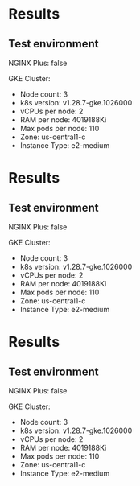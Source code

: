 # Results

## Test environment

NGINX Plus: false

GKE Cluster:

- Node count: 3
- k8s version: v1.28.7-gke.1026000
- vCPUs per node: 2
- RAM per node: 4019188Ki
- Max pods per node: 110
- Zone: us-central1-c
- Instance Type: e2-medium
# Results

## Test environment

NGINX Plus: false

GKE Cluster:

- Node count: 3
- k8s version: v1.28.7-gke.1026000
- vCPUs per node: 2
- RAM per node: 4019188Ki
- Max pods per node: 110
- Zone: us-central1-c
- Instance Type: e2-medium
# Results

## Test environment

NGINX Plus: false

GKE Cluster:

- Node count: 3
- k8s version: v1.28.7-gke.1026000
- vCPUs per node: 2
- RAM per node: 4019188Ki
- Max pods per node: 110
- Zone: us-central1-c
- Instance Type: e2-medium
